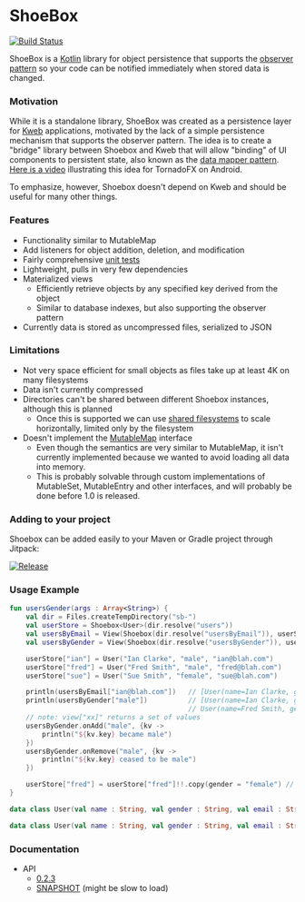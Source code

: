 # ShoeBox

[![Build Status](https://travis-ci.org/sanity/shoebox.svg?branch=master)](https://travis-ci.org/sanity/shoebox)

ShoeBox is a [Kotlin](http://kotlinlang.org/) library for object persistence that supports the 
[observer pattern](https://en.wikipedia.org/wiki/Observer_pattern) so your code can be notified immediately when 
stored data is changed.

### Motivation

While it is a standalone library, ShoeBox was created as a persistence layer for [Kweb](http://kweb.io/) applications, 
motivated by the lack of a simple persistence mechanism that supports the observer pattern.  The idea is to create a 
"bridge" library between Shoebox and Kweb that will allow "binding" of UI components to persistent state, also known as 
the [data mapper pattern](https://en.m.wikipedia.org/wiki/Data_mapper_pattern).
[Here is a video](https://www.youtube.com/watch?v=0Q-BUldFZjA) illustrating this idea for TornadoFX on Android.

To emphasize, however, Shoebox doesn't depend on Kweb and should be useful for many other things.

### Features
* Functionality similar to MutableMap
* Add listeners for object addition, deletion, and modification
* Fairly comprehensive [unit tests](https://github.com/sanity/shoebox/tree/master/src/test/kotlin/com/github/sanity/shoebox)
* Lightweight, pulls in very few dependencies
* Materialized views
  * Efficiently retrieve objects by any specified key derived from the object
  * Similar to database indexes, but also supporting the observer pattern
* Currently data is stored as uncompressed files, serialized to JSON

### Limitations
* Not very space efficient for small objects as files take up at least 4K on many filesystems
* Data isn't currently compressed
* Directories can't be shared between different Shoebox instances, although this is planned
  * Once this is supported we can use [shared filesystems](https://aws.amazon.com/blogs/aws/amazon-elastic-file-system-shared-file-storage-for-amazon-ec2/)
    to scale horizontally, limited only by the filesystem
* Doesn't implement the [MutableMap](https://kotlinlang.org/api/latest/jvm/stdlib/kotlin.collections/-mutable-map/) interface
  * Even though the semantics are very similar to MutableMap, it isn't currently implemented because we wanted to avoid
    loading all data into memory.  
  * This is probably solvable through custom implementations of MutableSet, MutableEntry and other interfaces, and
    will probably be done before 1.0 is released.

### Adding to your project
Shoebox can be added easily to your Maven or Gradle project through Jitpack:

[![Release](https://jitpack.io/v/sanity/shoebox.svg)](https://jitpack.io/#sanity/shoebox)

### Usage Example
```kotlin
fun usersGender(args : Array<String>) {
    val dir = Files.createTempDirectory("sb-")
    val userStore = Shoebox<User>(dir.resolve("users"))
    val usersByEmail = View(Shoebox(dir.resolve("usersByEmail")), userStore, viewBy = User::email)
    val usersByGender = View(Shoebox(dir.resolve("usersByGender")), userStore, viewBy = User::gender)

    userStore["ian"] = User("Ian Clarke", "male", "ian@blah.com")
    userStore["fred"] = User("Fred Smith", "male", "fred@blah.com")
    userStore["sue"] = User("Sue Smith", "female", "sue@blah.com")

    println(usersByEmail["ian@blah.com"])   // [User(name=Ian Clarke, gender=male, email=ian@blah.com)]
    println(usersByGender["male"])          // [User(name=Ian Clarke, gender=male, email=ian@blah.com),
                                            // User(name=Fred Smith, gender=male, email=fred@blah.com)]
    // note: view["xx]" returns a set of values
    usersByGender.onAdd("male", {kv ->
        println("${kv.key} became male")
    })
    usersByGender.onRemove("male", {kv ->
        println("${kv.key} ceased to be male")
    })

    userStore["fred"] = userStore["fred"]!!.copy(gender = "female") // Prints "fred ceased to be male"
}

data class User(val name : String, val gender : String, val email : String)

data class User(val name : String, val gender : String, val email : String)
```

### Documentation
* API
  * [0.2.3](https://jitpack.io/com/github/sanity/shoebox/0.2.3/javadoc/)
  * [SNAPSHOT](https://jitpack.io/com/github/sanity/shoebox/-SNAPSHOT/javadoc/) (might be slow to load)
